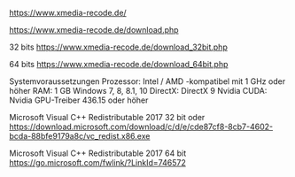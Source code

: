 


https://www.xmedia-recode.de/

https://www.xmedia-recode.de/download.php

32 bits
https://www.xmedia-recode.de/download_32bit.php

64 bits
https://www.xmedia-recode.de/download_64bit.php


Systemvoraussetzungen
Prozessor: Intel / AMD -kompatibel mit 1 GHz oder höher
RAM: 1 GB
Windows 7, 8, 8.1, 10
DirectX: DirectX 9
Nvidia CUDA: Nvidia GPU-Treiber 436.15 oder höher

Microsoft Visual C++ Redistributable 2017 32 bit oder
https://download.microsoft.com/download/c/d/e/cde87cf8-8cb7-4602-bcda-88bfe9179a8c/vc_redist.x86.exe

Microsoft Visual C++ Redistributable 2017 64 bit
https://go.microsoft.com/fwlink/?LinkId=746572

